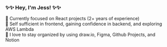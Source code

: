 ### :sparkles::sparkles: Hey, I'm Jess! :sparkles::sparkles:

:crescent_moon: Currently focused on React projects (2+ years of experience)<br />
:crescent_moon: Self sufficient in frontend, gaining confidence in backend, and exploring AWS Lambda<br />
:crescent_moon: I love to stay organized by using draw.io, Figma, Github Projects, and Notion<br />
